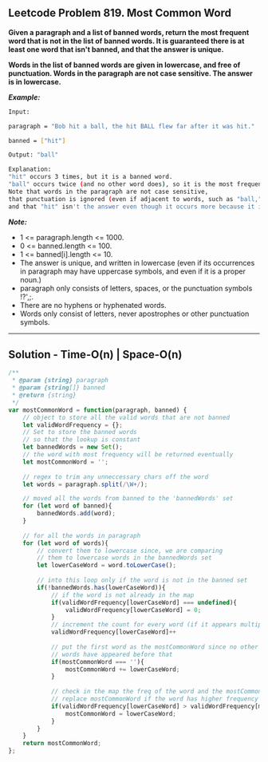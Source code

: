 ## Leetcode Problem 819. Most Common Word

**Given a paragraph and a list of banned words, return the most frequent word that is not in the list of banned words.  It is guaranteed there is at least one word that isn't banned, and that the answer is unique.**

**Words in the list of banned words are given in lowercase, and free of punctuation.  Words in the paragraph are not case sensitive.  The answer is in lowercase.**

***Example:***

```bash
Input: 

paragraph = "Bob hit a ball, the hit BALL flew far after it was hit."

banned = ["hit"]

Output: "ball"

Explanation: 
"hit" occurs 3 times, but it is a banned word.
"ball" occurs twice (and no other word does), so it is the most frequent non-banned word in the paragraph. 
Note that words in the paragraph are not case sensitive,
that punctuation is ignored (even if adjacent to words, such as "ball,"), 
and that "hit" isn't the answer even though it occurs more because it is banned.
```

***Note:***

- 1 <= paragraph.length <= 1000.
- 0 <= banned.length <= 100.
- 1 <= banned[i].length <= 10.
- The answer is unique, and written in lowercase (even if its occurrences in paragraph may have uppercase symbols, and even if it is a proper noun.)
- paragraph only consists of letters, spaces, or the punctuation symbols !?',;.
- There are no hyphens or hyphenated words.
- Words only consist of letters, never apostrophes or other punctuation symbols.

---

## Solution - Time-O(n) | Space-O(n)
```javascript
/**
 * @param {string} paragraph
 * @param {string[]} banned
 * @return {string}
 */
var mostCommonWord = function(paragraph, banned) {
    // object to store all the valid words that are not banned
    let validWordFrequency = {};
    // Set to store the banned words
    // so that the lookup is constant
    let bannedWords = new Set();
    // the word with most frequency will be returned eventually
    let mostCommonWord = '';
    
    // regex to trim any unneccessary chars off the word
    let words = paragraph.split(/\W+/);

    // moved all the words from banned to the 'bannedWords' set
    for (let word of banned){
        bannedWords.add(word);
    }
    
    // for all the words in paragraph
    for (let word of words){
        // convert them to lowercase since, we are comparing
        // them to lowercase words in the bannedWords set
        let lowerCaseWord = word.toLowerCase();
        
        // into this loop only if the word is not in the banned set
        if(!bannedWords.has(lowerCaseWord)){
            // if the word is not already in the map
            if(validWordFrequency[lowerCaseWord] === undefined){
                validWordFrequency[lowerCaseWord] = 0;
            } 
            // increment the count for every word (if it appears multiple times)
            validWordFrequency[lowerCaseWord]++
            
            // put the first word as the mostCommonWord since no other
            // words have appeared before that
            if(mostCommonWord === ''){
                mostCommonWord += lowerCaseWord;
            }
            
            // check in the map the freq of the word and the mostCommonWord
            // replace mostCommonWord if the word has higher frequency
            if(validWordFrequency[lowerCaseWord] > validWordFrequency[mostCommonWord]){
                mostCommonWord = lowerCaseWord;
            }
        }
    }
    return mostCommonWord;
};
```
